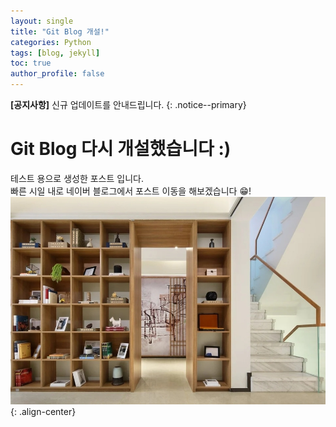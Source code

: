 ```yaml
---
layout: single
title: "Git Blog 개설!"
categories: Python
tags: [blog, jekyll]
toc: true
author_profile: false
---
```


**[공지사항]** 신규 업데이트를 안내드립니다. {: .notice--primary}

# Git Blog 다시 개설했습니다 :)
테스트 용으로 생성한 포스트 입니다.<br>
빠른 시일 내로 네이버 블로그에서 포스트 이동을 해보겠습니다 😁!
![이미지](/images/2023-04-15-1/zoom_background.jpg) 
{: .align-center}
